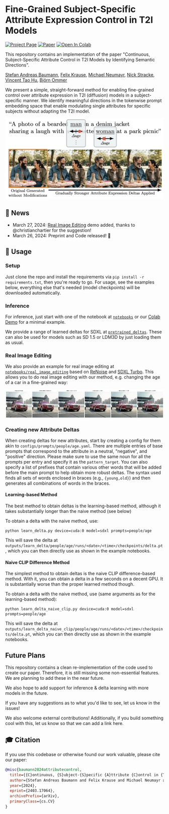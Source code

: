 # Fine-Grained Subject-Specific Attribute Expression Control in T2I Models

[![Project Page](https://img.shields.io/badge/Project-Page-blue)](https://compvis.github.io/attribute-control/)
[![Paper](https://img.shields.io/badge/arXiv-PDF-b31b1b)](https://arxiv.org/abs/TODO)
[![Open In Colab](https://colab.research.google.com/assets/colab-badge.svg)](https://colab.research.google.com/github/CompVis/attribute-control/blob/main/notebooks/inference_sdxl_colab.ipynb)

This repository contains an implementation of the paper "Continuous, Subject-Specific Attribute Control in T2I Models by Identifying Semantic Directions".

[Stefan Andreas Baumann](https://stefan-baumann.eu/), [Felix Krause](https://www.linkedin.com/in/felixmkrause/), [Michael Neumayr](https://www.linkedin.com/in/michaelneumayr/), [Nick Stracke](https://de.linkedin.com/in/nick-stracke), [Vincent Tao Hu](https://taohu.me/), [Björn Ommer](https://ommer-lab.com/people/ommer/)

We present a simple, straight-forward method for enabling fine-grained control over attribute expression in T2I (diffusion) models in a subject-specific manner.
We identify meaningful directions in the tokenwise prompt embedding space that enable modulating single attributes for specific subjects without adapting the T2I model.

![teaser](./docs/static/images/teaser.png)

## 📰 News
- March 27, 2024: [Real Image Editing](https://github.com/CompVis/attribute-control/tree/main/notebooks/real_image_editing) demo added, thanks to @christianchartier for the suggestion!
- March 26, 2024: Preprint and Code released! 🎉

## 🚀 Usage
### Setup
Just clone the repo and install the requirements via `pip install -r requirements.txt`, then you're ready to go. For usage, see the examples below, everything else that's needed (model checkpoints) will be downloaded automatically.

### Inference
For inference, just start with one of the notebook at [`notebooks`](https://github.com/CompVis/attribute-control/tree/main/notebooks) or our [Colab Demo](https://colab.research.google.com/github/CompVis/attribute-control/blob/main/notebooks/inference_sdxl_colab.ipynb) for a minimal example.

We provide a range of learned deltas for SDXL at [`pretrained_deltas`](https://github.com/CompVis/attribute-control/tree/main/pretrained_deltas). These can also be used for models such as SD 1.5 or LDM3D by just loading them as usual.

### Real Image Editing
We also provide an example for real image editing at [`notebooks/real_image_editing`](https://github.com/CompVis/attribute-control/tree/main/notebooks/real_image_editing) based on [ReNoise](https://garibida.github.io/ReNoise-Inversion/) and [SDXL Turbo](https://stability.ai/news/stability-ai-sdxl-turbo).
This allows you to do real image editing with our method, e.g. changing the age of a car in a fine-grained way:

![car age editing example](./docs/static/images/sdxl_turbo_renoise_editing.png)

### Creating new Attribute Deltas
When creating deltas for new attributes, start by creating a config for them akin to `configs/prompts/people/age.yaml`. There are multiple entries of base prompts that correspond to the attribute in a neutral, "negative", and "positive" direction. Please make sure to use the same noun for all the prompts per entry and specify it as the `pattern_target`.
You can also specify a list of prefixes that contain various other words that will be added before the main prompt to help obtain more robust deltas. The syntax used finds all sets of words enclosed in braces (e.g., `{young,old}`) and then generates all combinations of words in the braces.

#### Learning-based Method
The best method to obtain deltas is the learning-based method, although it takes substantially longer than the naive method (see below)

To obtain a delta with the naive method, use:
```shell
python learn_delta.py device=cuda:0 model=sdxl prompts=people/age
```
This will save the delta at `outputs/learn_delta/people/age/runs/<date>/<time>/checkpoints/delta.pt`, which you can then directly use as shown in the example notebooks.

#### Naive CLIP Difference Method
The simplest method to obtain deltas is the naive CLIP difference-based method. With it, you can obtain a delta in a few seconds on a decent GPU. It is substantially worse than the proper learned method though.

To obtain a delta with the naive method, use (same arguments as for the learning-based method):
```shell
python learn_delta_naive_clip.py device=cuda:0 model=sdxl prompts=people/age
```
This will save the delta at `outputs/learn_delta_naive_clip/people/age/runs/<date>/<time>/checkpoints/delta.pt`, which you can then directly use as shown in the example notebooks.

## Future Plans
This repository contains a clean re-implementation of the code used to create our paper. Therefore, it is still missing some non-essential features. We are planning to add these in the near future.

We also hope to add support for inference & delta learning with more models in the future.

If you have any suggestions as to what you'd like to see, let us know in the issues!

We also welcome external contributions! Additionally, if you build something cool with this, let us know so that we can add a link here.

## 🎓 Citation

If you use this codebase or otherwise found our work valuable, please cite our paper:

```bibtex
@misc{baumann2024attributecontrol,
  title={{C}ontinuous, {S}ubject-{S}pecific {A}ttribute {C}ontrol in {T}2{I} {M}odels by {I}dentifying {S}emantic {D}irections},
  author={Stefan Andreas Baumann and Felix Krause and Michael Neumayr and Nick Stracke and Vincent Tao Hu and Bj{\"o}rn Ommer},
  year={2024},
  eprint={2403.17064},
  archivePrefix={arXiv},
  primaryClass={cs.CV}
}
```
